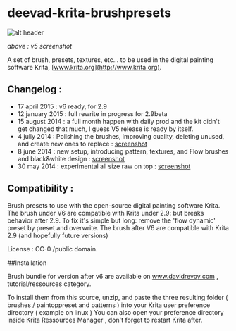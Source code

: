 deevad-krita-brushpresets
=========================

![alt header](http://i.imgur.com/TMEDSr4.png)

_above : v5 screenshot_

A set of brush, presets, textures, etc... to be used in the digital painting software Krita, [www.krita.org](http://www.krita.org).

## Changelog :

* 17 april 2015 : v6 ready, for 2.9
* 12 january 2015 : full rewrite in progress for 2.9beta
* 15 august 2014 : a full month happen with daily prod and the kit didn't get changed that much, I guess V5 release is ready by itself. 
* 4 jully 2014 : Polishing the brushes, improving quality, deleting unused, and create new ones to replace : [screenshot](http://i.imgur.com/TMEDSr4.png)
* 8 june 2014 : new setup, introducing pattern, textures, and Flow brushes and black&white design : [screenshot](http://s3.amazonaws.com/patreon/1253a8f7193f212aa4cb89eec6c1d250.jpg)
* 30 may 2014 : experimental all size raw on top : [screenshot](http://i.imgur.com/GqF0Klk.png)

## Compatibility :

Brush presets to use with the open-source digital painting software Krita.
The brush under V6 are compatible with Krita under 2.9: but breaks behavior after 2.9. 
To fix it's simple but long: remove the 'flow dynamic' preset by preset and overwrite. 
The brush after V6 are compatible with Krita 2.9 (and hopefully future versions)

License : CC-0 /public domain.

##Installation

Brush bundle for version after v6 are available on www.davidrevoy.com , tutorial/ressources category. 

To install them from this source,  unzip, and paste the three resulting folder ( brushes / paintoppreset and patterns  ) into your Krita user preference directory ( example on linux )
You can also open your preference directory inside Krita Ressources Manager , don't forget to restart Krita after.

